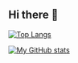 ## Hi there 👋

[![Top Langs](https://github-readme-stats.vercel.app/api/top-langs/?username=cirth9&show_icons=true&theme=cobalt)](https://github.com/anuraghazra/github-readme-stats)


[![My GitHub stats](https://github-readme-stats.vercel.app/api?username=cirth9&show_icons=true&theme=cobalt)](https://github.com/anuraghazra/github-readme-stats)


<!--
**cirth9/cirth9** is a ✨ _special_ ✨ repository because its `README.md` (this file) appears on your GitHub profile.

Here are some ideas to get you started:

- 🔭 I’m currently working on ...
- 🌱 I’m currently learning ...
- 👯 I’m looking to collaborate on ...
- 🤔 I’m looking for help with ...
- 💬 Ask me about ...
- 📫 How to reach me: ...
- 😄 Pronouns: ...
- ⚡ Fun fact: ...
-->
